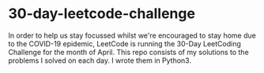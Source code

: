 # 30-day-leetcode-challenge
In order to help us stay focussed whilst we're encouraged to stay home due to the COVID-19 epidemic, LeetCode is running the 30-Day LeetCoding Challenge for the month of April. This repo consists of my solutions to the problems I solved on each day. I wrote them in Python3.
